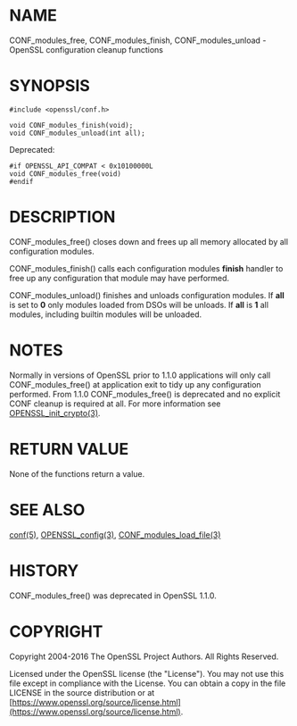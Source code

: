 # NAME

CONF\_modules\_free, CONF\_modules\_finish, CONF\_modules\_unload -
OpenSSL configuration cleanup functions

# SYNOPSIS

    #include <openssl/conf.h>

    void CONF_modules_finish(void);
    void CONF_modules_unload(int all);

Deprecated:

    #if OPENSSL_API_COMPAT < 0x10100000L
    void CONF_modules_free(void)
    #endif

# DESCRIPTION

CONF\_modules\_free() closes down and frees up all memory allocated by all
configuration modules.

CONF\_modules\_finish() calls each configuration modules **finish** handler
to free up any configuration that module may have performed.

CONF\_modules\_unload() finishes and unloads configuration modules. If
**all** is set to **0** only modules loaded from DSOs will be unloads. If
**all** is **1** all modules, including builtin modules will be unloaded.

# NOTES

Normally in versions of OpenSSL prior to 1.1.0 applications will only call
CONF\_modules\_free() at application exit to tidy up any configuration performed.
From 1.1.0 CONF\_modules\_free() is deprecated and no explicit CONF cleanup is
required at all. For more information see [OPENSSL\_init\_crypto(3)](http://man.he.net/man3/OPENSSL_init_crypto).

# RETURN VALUE

None of the functions return a value.

# SEE ALSO

[conf(5)](http://man.he.net/man5/conf), [OPENSSL\_config(3)](http://man.he.net/man3/OPENSSL_config),
[CONF\_modules\_load\_file(3)](http://man.he.net/man3/CONF_modules_load_file)

# HISTORY

CONF\_modules\_free() was deprecated in OpenSSL 1.1.0.

# COPYRIGHT

Copyright 2004-2016 The OpenSSL Project Authors. All Rights Reserved.

Licensed under the OpenSSL license (the "License").  You may not use
this file except in compliance with the License.  You can obtain a copy
in the file LICENSE in the source distribution or at
[https://www.openssl.org/source/license.html](https://www.openssl.org/source/license.html).
